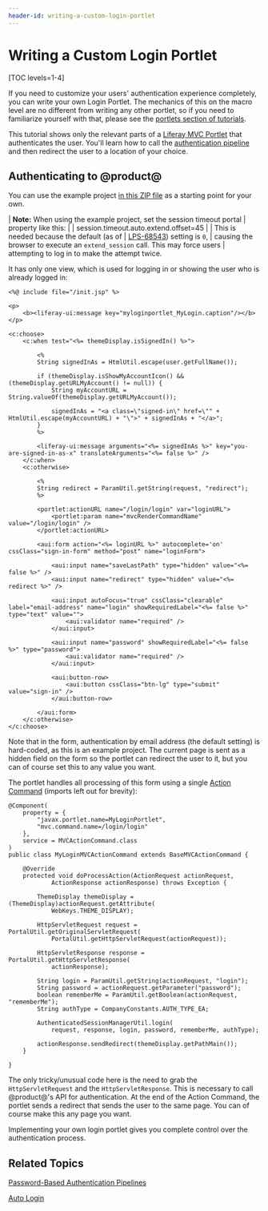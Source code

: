 ```yaml
---
header-id: writing-a-custom-login-portlet
---
```


# Writing a Custom Login Portlet

[TOC levels=1-4]

If you need to customize your users' authentication experience completely, you
can write your own Login Portlet. The mechanics of this on the macro level are
no different from writing any other portlet, so if you need to familiarize
yourself with that, please see the 
[portlets section of tutorials](/docs/7-0/tutorials/-/knowledge_base/t/portlets). 

This tutorial shows only the relevant parts of a 
[Liferay MVC
Portlet](/docs/7-0/tutorials/-/knowledge_base/t/liferay-mvc-portlet) that
authenticates the user. You'll learn how to call the 
[authentication pipeline](/docs/7-0/tutorials/-/knowledge_base/t/authentication-pipelines) 
and then redirect the user to a location of your choice. 

## Authenticating to @product@

You can use the example project  [in this ZIP
file](https://portal.liferay.dev/documents/113763090/114000186/MyCustomLoginPortlet.zip)
as a starting point for your own. 

| **Note:** When using the example project, set the session timeout portal
| property like this:
| 
|     session.timeout.auto.extend.offset=45
| 
| This is needed because the default (as of
| [LPS-68543](https://issues.liferay.com/browse/LPS-68543)) setting is `0`,
| causing the browser to execute an `extend_session` call. This may force users
| attempting to log in to make the attempt twice.

It has only one view, which is used for logging in or showing the user who is
already logged in: 

    <%@ include file="/init.jsp" %>

    <p>
        <b><liferay-ui:message key="myloginportlet_MyLogin.caption"/></b>
    </p>

    <c:choose>
        <c:when test="<%= themeDisplay.isSignedIn() %>">

            <%
            String signedInAs = HtmlUtil.escape(user.getFullName());

            if (themeDisplay.isShowMyAccountIcon() && (themeDisplay.getURLMyAccount() != null)) {
                String myAccountURL = String.valueOf(themeDisplay.getURLMyAccount());

                signedInAs = "<a class=\"signed-in\" href=\"" + HtmlUtil.escape(myAccountURL) + "\">" + signedInAs + "</a>";
            }
            %>

            <liferay-ui:message arguments="<%= signedInAs %>" key="you-are-signed-in-as-x" translateArguments="<%= false %>" />
        </c:when>
        <c:otherwise>
        
            <%
            String redirect = ParamUtil.getString(request, "redirect");
            %>
        
            <portlet:actionURL name="/login/login" var="loginURL">
                <portlet:param name="mvcRenderCommandName" value="/login/login" />
            </portlet:actionURL>
            
            <aui:form action="<%= loginURL %>" autocomplete='on' cssClass="sign-in-form" method="post" name="loginForm">
            
                <aui:input name="saveLastPath" type="hidden" value="<%= false %>" />
                <aui:input name="redirect" type="hidden" value="<%= redirect %>" />
                        
                <aui:input autoFocus="true" cssClass="clearable" label="email-address" name="login" showRequiredLabel="<%= false %>" type="text" value="">
                    <aui:validator name="required" />
                </aui:input>

                <aui:input name="password" showRequiredLabel="<%= false %>" type="password">
                    <aui:validator name="required" />
                </aui:input>
                
                <aui:button-row>
                    <aui:button cssClass="btn-lg" type="submit" value="sign-in" />
                </aui:button-row>
                    
            </aui:form>
        </c:otherwise>
    </c:choose>

Note that in the form, authentication by email address (the default setting) is
hard-coded, as this is an example project. The current page is sent as a hidden
field on the form so the portlet can redirect the user to it, but you can of
course set this to any value you want. 

The portlet handles all processing of this form using a single 
[Action Command](/docs/7-0/tutorials/-/knowledge_base/t/mvc-action-command) 
(imports left out for brevity): 

    @Component(
        property = {
            "javax.portlet.name=MyLoginPortlet",
            "mvc.command.name=/login/login"
        },
        service = MVCActionCommand.class
    )
    public class MyLoginMVCActionCommand extends BaseMVCActionCommand {

        @Override
        protected void doProcessAction(ActionRequest actionRequest,
                ActionResponse actionResponse) throws Exception {

            ThemeDisplay themeDisplay = (ThemeDisplay)actionRequest.getAttribute(
                WebKeys.THEME_DISPLAY);
            
            HttpServletRequest request = PortalUtil.getOriginalServletRequest(
                PortalUtil.getHttpServletRequest(actionRequest));
            
            HttpServletResponse response = PortalUtil.getHttpServletResponse(
                actionResponse);

            String login = ParamUtil.getString(actionRequest, "login");
            String password = actionRequest.getParameter("password");
            boolean rememberMe = ParamUtil.getBoolean(actionRequest, "rememberMe");
            String authType = CompanyConstants.AUTH_TYPE_EA;
            
            AuthenticatedSessionManagerUtil.login(
                request, response, login, password, rememberMe, authType);
            
            actionResponse.sendRedirect(themeDisplay.getPathMain());
        }

    }

The only tricky/unusual code here is the need to grab the `HttpServletRequest` 
and the `HttpServletResponse`. This is necessary to call @product@'s API for 
authentication. At the end of the Action Command, the portlet sends a redirect 
that sends the user to the same page. You can of course make this any page you 
want. 

Implementing your own login portlet gives you complete control over the
authentication process. 

## Related Topics

[Password-Based Authentication Pipelines](/docs/7-0/tutorials/-/knowledge_base/t/password-based-authentication-pipelines)

[Auto Login](/docs/7-0/tutorials/-/knowledge_base/t/auto-login)
